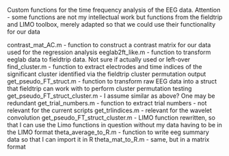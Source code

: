 Custom functions for the time frequency analysis of the EEG data. Attention - some functions are not my intellectual work but functions from the fieldtrip and LIMO toolbox, merely adapted so that we could use their functionality for our data

contrast_mat_AC.m - function to construct a contrast matrix for our data used for the regression analysis
eeglab2ft_like.m - function to transform eeglab data to fieldtrip data. Not sure if actually used or left-over
find_cluster.m - function to extract electrodes and time indices of the significant cluster identified via the fieldtrip cluster permutation output
get_pseudo_FT_struct.m - function to transform raw EEG data into a struct that fieldtrip can work with to perform cluster permutation testing
get_pseudo_FT_struct_cluster.m - I assume similar as above? One may be redundant
get_trial_numbers.m - function to extract trial numbers - not relevant for the current scripts
get_trlindices.m - relevant for the wavelet convolution 
get_pseudo_FT_struct_cluster.m - LIMO function rewritten, so that I can use the Limo functions in question without my data having to be in the LIMO format
theta_average_to_R.m - function to write eeg summary data so that I can import it in R
theta_mat_to_R.m - same, but in a matrix format 